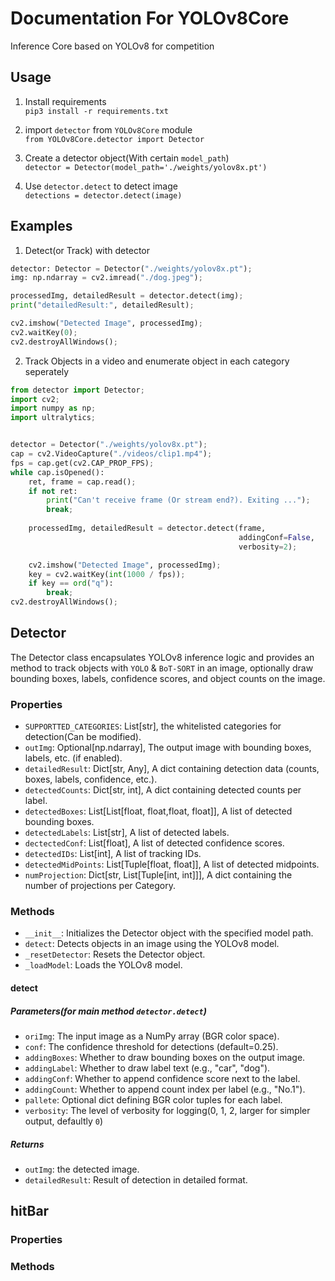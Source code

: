 # Documentation For YOLOv8Core
Inference Core based on YOLOv8 for competition
## Usage
1. Install requirements  
`pip3 install -r requirements.txt`

2. import `detector` from `YOLOv8Core` module  
`from YOLOv8Core.detector import Detector`

3. Create a detector object(With certain `model_path`)  
`detector = Detector(model_path='./weights/yolov8x.pt')`

4. Use `detector.detect` to detect image  
`detections = detector.detect(image)`

## Examples
1. Detect(or Track) with detector
```python
detector: Detector = Detector("./weights/yolov8x.pt");
img: np.ndarray = cv2.imread("./dog.jpeg");

processedImg, detailedResult = detector.detect(img);
print("detailedResult:", detailedResult);

cv2.imshow("Detected Image", processedImg);
cv2.waitKey(0);
cv2.destroyAllWindows();
```
2. Track Objects in a video and enumerate object in each category seperately
```python
from detector import Detector;
import cv2;
import numpy as np;
import ultralytics;


detector = Detector("./weights/yolov8x.pt");
cap = cv2.VideoCapture("./videos/clip1.mp4");
fps = cap.get(cv2.CAP_PROP_FPS);
while cap.isOpened():
    ret, frame = cap.read();
    if not ret:
        print("Can't receive frame (Or stream end?). Exiting ...");
        break;
    
    processedImg, detailedResult = detector.detect(frame, 
                                                   addingConf=False, 
                                                   verbosity=2);

    cv2.imshow("Detected Image", processedImg);
    key = cv2.waitKey(int(1000 / fps));
    if key == ord("q"):
        break;
cv2.destroyAllWindows();
```

## Detector
The Detector class encapsulates YOLOv8 inference logic and provides an method to track objects with `YOLO` & `BoT-SORT` in an image, optionally draw bounding boxes, labels, confidence scores, and object counts on the image.
### Properties
 - `SUPPORTTED_CATEGORIES`: List[str], the whitelisted categories for detection(Can be modified).
 - `outImg`: Optional[np.ndarray], The output image with bounding boxes, labels, etc. (if enabled).
 - `detailedResult`: Dict[str, Any], A dict containing detection data (counts, boxes, labels, confidence, etc.).
 - `detectedCounts`: Dict[str, int], A dict containing detected counts per label.
 - `detectedBoxes`: List[List[float, float,float, float]], A list of detected bounding boxes.
 - `detectedLabels`: List[str], A list of detected labels.
 - `dectectedConf`: List[float], A list of detected confidence scores.
 - `detectedIDs`: List[int], A list of tracking IDs.
 - `detectedMidPoints`: List[Tuple[float, float]], A list of detected midpoints.
 - `numProjection`: Dict[str, List[Tuple[int, int]]], A dict containing the number of projections per Category.
### Methods
 - `__init__`: Initializes the Detector object with the specified model path.
 - `detect`: Detects objects in an image using the YOLOv8 model.
 - `_resetDetector`: Resets the Detector object.
 - `_loadModel`: Loads the YOLOv8 model.

#### detect
##### Parameters(for main method `detector.detect`)
 - `oriImg`: The input image as a NumPy array (BGR color space).
 - `conf`: The confidence threshold for detections (default=0.25).
 - `addingBoxes`: Whether to draw bounding boxes on the output image.
 - `addingLabel`: Whether to draw label text (e.g., "car", "dog").
 - `addingConf`: Whether to append confidence score next to the label.
 - `addingCount`: Whether to append count index per label (e.g., "No.1").
 - `pallete`: Optional dict defining BGR color tuples for each label.
 - `verbosity`: The level of verbosity for logging(0, 1, 2, larger for simpler output, defaultly `0`)
##### Returns
 - `outImg`: the detected image.
 - `detailedResult`: Result of detection in detailed format.

## hitBar
### Properties

### Methods